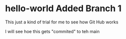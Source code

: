 # hello-world Added Branch 1

This just a kind of trial for me to see how Git Hub works

I will see hoe this gets "commited" to teh main 

